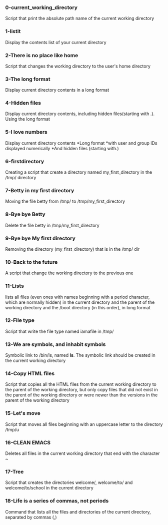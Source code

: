 ### 0-current_working_directory
Script that print the absolute path name of the current working directory

### 1-listit
Display the contents list of your current directory

### 2-There is no place like home
Script that changes the working directory to the user's home directory

### 3-The long format
Display current directory contents in a long format

### 4-Hidden files
Display current directory contents, including hidden files(starting with .). Using the long format

### 5-I love numbers
Display current directory contents
*Long format
*with user and group IDs displayed numerically
*And hidden files (starting with.)

### 6-firstdirectory
Creating a script that create a directory named my_first_directory in the /tmp/ directory

### 7-Betty in my first directory
Moving the file betty from /tmp/ to /tmp/my_first_directory

### 8-Bye bye Betty
Delete the file betty in /tmp/my_first_directory

### 9-Bye bye My first directory
Removing the directory (my_first_directory) that is in the /tmp/ dir

### 10-Back to the future
A script that change the working directory to the previous one

### 11-Lists
lists all files (even ones with names beginning with a period character, which are normally hidden) in the current directory and the parent of the working directory and the /boot directory (in this order), in long format

### 12-File type
Script that write the file type named iamafile in /tmp/

### 13-We are symbols, and inhabit symbols
Symbolic link to /bin/ls, named __ls__. The symbolic link should be created in the current working directory

### 14-Copy HTML files
Script that copies all the HTML files from the current working directory to the parent of the working directory, but only copy files that did not exist in the parent of the working directory or were newer than the versions in the parent of the working directory

### 15-Let's move
Script that moves all files beginning with an uppercase letter to the directory /tmp/u

### 16-CLEAN EMACS
Deletes all files in the current working directory that end with the character ~

### 17-Tree
Script that creates the directories welcome/, welcome/to/ and welcome/to/school in the current directory

### 18-Life is a series of commas, not periods
Command that lists all the files and directories of the current directory, separated by commas (,)
